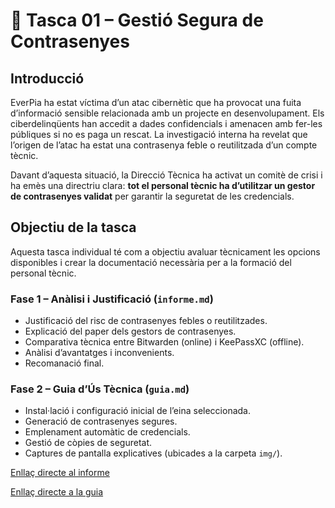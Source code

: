# 📘 Tasca 01 – Gestió Segura de Contrasenyes

## Introducció

EverPia ha estat víctima d’un atac cibernètic que ha provocat una fuita d’informació sensible relacionada amb un projecte en desenvolupament. Els ciberdelinqüents han accedit a dades confidencials i amenacen amb fer-les públiques si no es paga un rescat. La investigació interna ha revelat que l’origen de l’atac ha estat una contrasenya feble o reutilitzada d’un compte tècnic.

Davant d’aquesta situació, la Direcció Tècnica ha activat un comitè de crisi i ha emès una directriu clara: **tot el personal tècnic ha d’utilitzar un gestor de contrasenyes validat** per garantir la seguretat de les credencials.

## Objectiu de la tasca

Aquesta tasca individual té com a objectiu avaluar tècnicament les opcions disponibles i crear la documentació necessària per a la formació del personal tècnic.

### Fase 1 – Anàlisi i Justificació (`informe.md`)
- Justificació del risc de contrasenyes febles o reutilitzades.
- Explicació del paper dels gestors de contrasenyes.
- Comparativa tècnica entre Bitwarden (online) i KeePassXC (offline).
- Anàlisi d’avantatges i inconvenients.
- Recomanació final.

### Fase 2 – Guia d’Ús Tècnica (`guia.md`)
- Instal·lació i configuració inicial de l’eina seleccionada.
- Generació de contrasenyes segures.
- Emplenament automàtic de credencials.
- Gestió de còpies de seguretat.
- Captures de pantalla explicatives (ubicades a la carpeta `img/`).

[Enllaç directe al informe](/Tasca01/informe.md)

[Enllaç directe a la guia](/Tasca01/guia.md)
